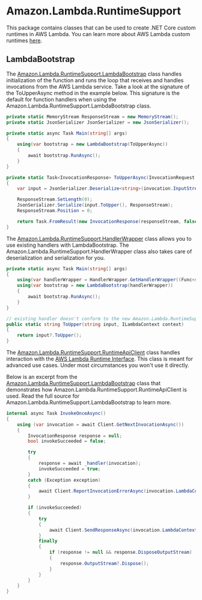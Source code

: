 ﻿# Amazon.Lambda.RuntimeSupport

This package contains classes that can be used to create .NET Core custom runtimes in AWS Lambda.
You can learn more about AWS Lambda custom runtimes [here](https://docs.aws.amazon.com/lambda/latest/dg/runtimes-custom.html).

## LambdaBootstrap

The [Amazon.Lambda.RuntimeSupport.LambdaBootstrap](./Bootstrap/LambdaBootstrap.cs) class handles initialization of the function and runs the loop that receives and handles invocations from the AWS Lambda service.
Take a look at the signature of the ToUpperAsync method in the example below.  This signature is the default for function handlers when using the Amazon.Lambda.RuntimeSupport.LambdaBootstrap class.

```csharp
private static MemoryStream ResponseStream = new MemoryStream();
private static JsonSerializer JsonSerializer = new JsonSerializer();

private static async Task Main(string[] args)
{
    using(var bootstrap = new LambdaBootstrap(ToUpperAsync))
    {
        await bootstrap.RunAsync();
    }
}

private static Task<InvocationResponse> ToUpperAsync(InvocationRequest invocation)
{
    var input = JsonSerializer.Deserialize<string>(invocation.InputStream);

    ResponseStream.SetLength(0);
    JsonSerializer.Serialize(input.ToUpper(), ResponseStream);
    ResponseStream.Position = 0;

    return Task.FromResult(new InvocationResponse(responseStream, false));
}
```

The [Amazon.Lambda.RuntimeSupport.HandlerWrapper](./Bootstrap/HandlerWrapper.cs) class allows you to use existing handlers with LambdaBootstrap.
The Amazon.Lambda.RuntimeSupport.HandlerWrapper class also takes care of deserialization and serialization for you.

```csharp
private static async Task Main(string[] args)
{
    using(var handlerWrapper = HandlerWrapper.GetHandlerWrapper((Func<string, ILambdaContext, string>)ToUpper, new JsonSerializer()))
    using(var bootstrap = new LambdaBootstrap(handlerWrapper))
    {
        await bootstrap.RunAsync();
    }
}

// existing handler doesn't conform to the new Amazon.Lambda.RuntimeSupport default signature
public static string ToUpper(string input, ILambdaContext context)
{
    return input?.ToUpper();
}
```

The [Amazon.Lambda.RuntimeSupport.RuntimeApiClient](./Client/RuntimeApiClient.cs) class handles interaction with the [AWS Lambda Runtime Interface](https://docs.aws.amazon.com/lambda/latest/dg/runtimes-api.html).
This class is meant for advanced use cases.  Under most circumstances you won't use it directly.

Below is an excerpt from the [Amazon.Lambda.RuntimeSupport.LambdaBootstrap](./Bootstrap/LambdaBootstrap.cs) class that demonstrates how Amazon.Lambda.RuntimeSupport.RuntimeApiClient is used.
Read the full source for Amazon.Lambda.RuntimeSupport.LambdaBootstrap to learn more.

```csharp
internal async Task InvokeOnceAsync()
{
    using (var invocation = await Client.GetNextInvocationAsync())
    {
        InvocationResponse response = null;
        bool invokeSucceeded = false;

        try
        {
            response = await _handler(invocation);
            invokeSucceeded = true;
        }
        catch (Exception exception)
        {
            await Client.ReportInvocationErrorAsync(invocation.LambdaContext.AwsRequestId, exception);
        }

        if (invokeSucceeded)
        {
            try
            {
                await Client.SendResponseAsync(invocation.LambdaContext.AwsRequestId, response?.OutputStream);
            }
            finally
            {
                if (response != null && response.DisposeOutputStream)
                {
                    response.OutputStream?.Dispose();
                }
            }
        }
    }
}
```


